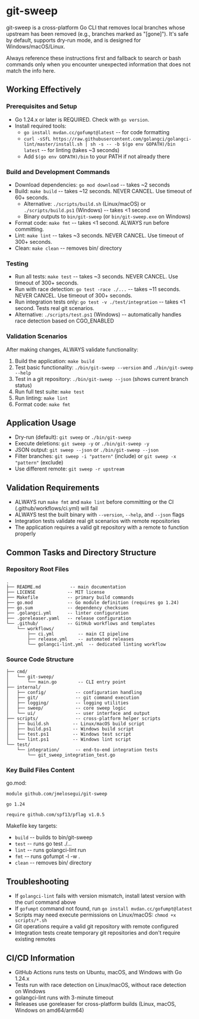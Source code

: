 # git-sweep
git-sweep is a cross-platform Go CLI that removes local branches whose upstream has been removed (e.g., branches marked as "[gone]"). It's safe by default, supports dry-run mode, and is designed for Windows/macOS/Linux.

Always reference these instructions first and fallback to search or bash commands only when you encounter unexpected information that does not match the info here.

## Working Effectively

### Prerequisites and Setup
- Go 1.24.x or later is REQUIRED. Check with `go version`.
- Install required tools:
  - `go install mvdan.cc/gofumpt@latest` -- for code formatting
  - `curl -sSfL https://raw.githubusercontent.com/golangci/golangci-lint/master/install.sh | sh -s -- -b $(go env GOPATH)/bin latest` -- for linting (takes ~3 seconds)
  - Add `$(go env GOPATH)/bin` to your PATH if not already there

### Build and Development Commands
- Download dependencies: `go mod download` -- takes ~2 seconds
- Build: `make build` -- takes ~12 seconds. NEVER CANCEL. Use timeout of 60+ seconds.
  - Alternative: `./scripts/build.sh` (Linux/macOS) or `./scripts/build.ps1` (Windows) -- takes <1 second
  - Binary outputs to `bin/git-sweep` (or `bin/git-sweep.exe` on Windows)
- Format code: `make fmt` -- takes <1 second. ALWAYS run before committing.
- Lint: `make lint` -- takes ~3 seconds. NEVER CANCEL. Use timeout of 300+ seconds.
- Clean: `make clean` -- removes bin/ directory

### Testing
- Run all tests: `make test` -- takes ~3 seconds. NEVER CANCEL. Use timeout of 300+ seconds.
- Run with race detection: `go test -race ./...` -- takes ~11 seconds. NEVER CANCEL. Use timeout of 300+ seconds.
- Run integration tests only: `go test -v ./test/integration` -- takes <1 second. Tests real git scenarios.
- Alternative: `./scripts/test.ps1` (Windows) -- automatically handles race detection based on CGO_ENABLED

### Validation Scenarios
After making changes, ALWAYS validate functionality:
1. Build the application: `make build`
2. Test basic functionality: `./bin/git-sweep --version` and `./bin/git-sweep --help`
3. Test in a git repository: `./bin/git-sweep --json` (shows current branch status)
4. Run full test suite: `make test`
5. Run linting: `make lint`
6. Format code: `make fmt`

## Application Usage
- Dry-run (default): `git sweep` or `./bin/git-sweep`
- Execute deletions: `git sweep -y` or `./bin/git-sweep -y`
- JSON output: `git sweep --json` or `./bin/git-sweep --json`
- Filter branches: `git sweep -i "pattern"` (include) or `git sweep -x "pattern"` (exclude)
- Use different remote: `git sweep -r upstream`

## Validation Requirements
- ALWAYS run `make fmt` and `make lint` before committing or the CI (.github/workflows/ci.yml) will fail
- ALWAYS test the built binary with `--version`, `--help`, and `--json` flags
- Integration tests validate real git scenarios with remote repositories
- The application requires a valid git repository with a remote to function properly

## Common Tasks and Directory Structure

### Repository Root Files
```
.
├── README.md           -- main documentation
├── LICENSE            -- MIT license
├── Makefile           -- primary build commands
├── go.mod             -- Go module definition (requires go 1.24)
├── go.sum             -- dependency checksums
├── .golangci.yml      -- linter configuration
├── .goreleaser.yaml   -- release configuration
└── .github/           -- GitHub workflows and templates
    └── workflows/
        ├── ci.yml         -- main CI pipeline
        ├── release.yml    -- automated releases
        └── golangci-lint.yml  -- dedicated linting workflow
```

### Source Code Structure
```
├── cmd/
│   └── git-sweep/
│       └── main.go        -- CLI entry point
├── internal/
│   ├── config/           -- configuration handling
│   ├── git/              -- git command execution
│   ├── logging/          -- logging utilities
│   ├── sweep/            -- core sweep logic
│   └── ui/               -- user interface and output
├── scripts/              -- cross-platform helper scripts
│   ├── build.sh         -- Linux/macOS build script
│   ├── build.ps1        -- Windows build script
│   ├── test.ps1         -- Windows test script
│   └── lint.ps1         -- Windows lint script
└── test/
    └── integration/      -- end-to-end integration tests
        └── git_sweep_integration_test.go
```

### Key Build Files Content
go.mod:
```
module github.com/jmelosegui/git-sweep

go 1.24

require github.com/spf13/pflag v1.0.5
```

Makefile key targets:
- `build` -- builds to bin/git-sweep
- `test` -- runs go test ./...
- `lint` -- runs golangci-lint run
- `fmt` -- runs gofumpt -l -w .
- `clean` -- removes bin/ directory

## Troubleshooting
- If `golangci-lint` fails with version mismatch, install latest version with the curl command above
- If `gofumpt` command not found, run `go install mvdan.cc/gofumpt@latest`
- Scripts may need execute permissions on Linux/macOS: `chmod +x scripts/*.sh`
- Git operations require a valid git repository with remote configured
- Integration tests create temporary git repositories and don't require existing remotes

## CI/CD Information
- GitHub Actions runs tests on Ubuntu, macOS, and Windows with Go 1.24.x
- Tests run with race detection on Linux/macOS, without race detection on Windows
- golangci-lint runs with 3-minute timeout
- Releases use goreleaser for cross-platform builds (Linux, macOS, Windows on amd64/arm64)